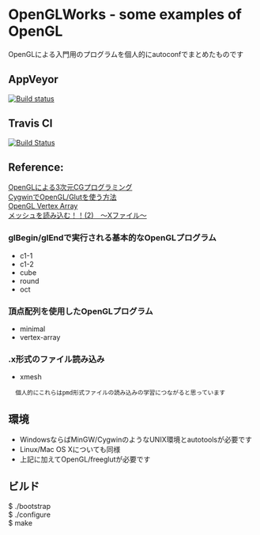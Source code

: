 #  OpenGLWorks - some examples of OpenGL
OpenGLによる入門用のプログラムを個人的にautoconfでまとめたものです 
  
## AppVeyor  
[![Build status](https://ci.appveyor.com/api/projects/status/y0tox6cexrfp0kp4?svg=true)](https://ci.appveyor.com/project/Hiroyuki-Nagata/OpenGLWorks)  
  
## Travis CI  
[![Build Status](https://travis-ci.org/Hiroyuki-Nagata/OpenGLWorks.svg?branch=master)](https://travis-ci.org/Hiroyuki-Nagata/OpenGLWorks)  
  
## Reference:
  [OpenGLによる3次元CGプログラミング](http://www.res.kutc.kansai-u.ac.jp/~hayashi/cg3d/)  
  [CygwinでOpenGL/Glutを使う方法](http://www.pitecan.com/info/winglut.html)  
  [OpenGL Vertex Array](http://www.songho.ca/opengl/gl_vertexarray.html)  
  [メッシュを読み込む！！(2)　～Xファイル～](http://asura.iaigiri.com/OpenGL/gl44.html)  
  
### glBegin/glEndで実行される基本的なOpenGLプログラム
   * c1-1  
   * c1-2  
   * cube  
   * round  
   * oct  

### 頂点配列を使用したOpenGLプログラム
   * minimal  
   * vertex-array  
  
### .x形式のファイル読み込み  
   * xmesh  
  
```
  個人的にこれらはpmd形式ファイルの読み込みの学習につながると思っています  
```
  
## 環境
   * WindowsならばMinGW/CygwinのようなUNIX環境とautotoolsが必要です
   * Linux/Mac OS Xについても同様
   * 上記に加えてOpenGL/freeglutが必要です
  
## ビルド
  $ ./bootstrap  
  $ ./configure  
  $ make  
